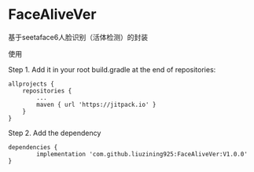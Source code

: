# FaceAliveVer
基于seetaface6人脸识别（活体检测）的封装

使用

Step 1. Add it in your root build.gradle at the end of repositories:

	allprojects {
		repositories {
			...
			maven { url 'https://jitpack.io' }
		}
	}

Step 2. Add the dependency

	dependencies {
	        implementation 'com.github.liuzining925:FaceAliveVer:V1.0.0'
	}

